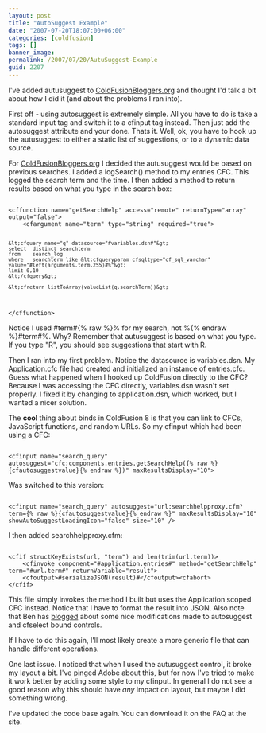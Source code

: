 ```yaml
---
layout: post
title: "AutoSuggest Example"
date: "2007-07-20T18:07:00+06:00"
categories: [coldfusion]
tags: []
banner_image: 
permalink: /2007/07/20/AutuSuggest-Example
guid: 2207
---
```


I've added autusuggest to <a href="http://www.coldfusionbloggers.org">ColdFusionBloggers.org</a> and thought I'd talk a bit about how I did it (and about the problems I ran into). 

First off - using autosuggest is extremely simple. All you have to do is take a standard input tag and switch it to a cfinput tag instead. Then just add the autosuggest attribute and your done. Thats it. Well, ok, you have to hook up the autusuggest to either a static list of suggestions, or to a dynamic data source.

For <a href="http://www.coldfusionbloggers.org">ColdFusionBloggers.org</a> I decided the autusuggest would be based on previous searches. I added a logSearch() method to my entries CFC. This logged the search term and the time. I then added a method to return results based on what you type in the search box:

<code>
&lt;cffunction name="getSearchHelp" access="remote" returnType="array" output="false"&gt;
	&lt;cfargument name="term" type="string" required="true"&gt;
	
	&lt;cfquery name="q" datasource="#variables.dsn#"&gt;
	select	distinct searchterm
	from	search_log
	where	searchterm like &lt;cfqueryparam cfsqltype="cf_sql_varchar" value="#left(arguments.term,255)#%"&gt;
	limit 0,10
	&lt;/cfquery&gt;
	
	&lt;cfreturn listToArray(valueList(q.searchTerm))&gt;
	
&lt;/cffunction&gt;
</code>

Notice I used #term#{% raw %}% for my search, not %{% endraw %}#term#%. Why? Remember that autusuggest is based on what you type. If you type "R", you should see suggestions that start with R.

Then I ran into my first problem. Notice the datasource is variables.dsn. My Application.cfc file had created and initialized an instance of entries.cfc. Guess what happened when I hooked up ColdFusion directly to the CFC? Because I was accessing the CFC directly, variables.dsn wasn't set properly. I fixed it by changing to application.dsn, which worked, but I wanted a nicer solution.

The <b>cool</b> thing about binds in ColdFusion 8 is that you can link to CFCs, JavaScript functions, and random URLs. So my cfinput which had been using a CFC:

<code>
&lt;cfinput name="search_query" autosuggest="cfc:components.entries.getSearchHelp({% raw %}{cfautosuggestvalue}{% endraw %})" maxResultsDisplay="10"&gt;
</code>

Was switched to this version:

<code>
&lt;cfinput name="search_query" autosuggest="url:searchhelpproxy.cfm?term={% raw %}{cfautosuggestvalue}{% endraw %}" maxResultsDisplay="10" showAutoSuggestLoadingIcon="false" size="10" /&gt;	
</code>

I then added searchhelpproxy.cfm:

<code>
&lt;cfif structKeyExists(url, "term") and len(trim(url.term))&gt;
	&lt;cfinvoke component="#application.entries#" method="getSearchHelp" term="#url.term#" returnVariable="result"&gt;
	&lt;cfoutput&gt;#serializeJSON(result)#&lt;/cfoutput&gt;&lt;cfabort&gt;
&lt;/cfif&gt;
</code>

This file simply invokes the method I built but uses the Application scoped CFC instead. Notice that I have to format the result into JSON. Also note that Ben has <a href="http://www.forta.com/blog/index.cfm/2007/7/17/Last-Minute-ColdFusion-Ajax-Enhancements">blogged</a> about some nice modifications made to autosuggest and cfselect bound controls. 

If I have to do this again, I'll most likely create a more generic file that can handle different operations. 

One last issue. I noticed that when I used the autusuggest control, it broke my layout a bit. I've pinged Adobe about this, but for now I've tried to make it work better by adding some style to my cfinput. In general I do not see a good reason why this should have <i>any</i> impact on layout, but maybe I did something wrong.

I've updated the code base again. You can download it on the FAQ at the site.